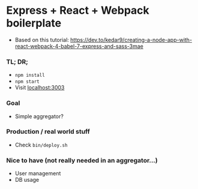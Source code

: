 # Express + React + Webpack boilerplate

- Based on this tutorial: https://dev.to/kedar9/creating-a-node-app-with-react-webpack-4-babel-7-express-and-sass-3mae

### TL; DR;

- `npm install`
- `npm start`
- Visit [localhost:3003](http://localhost:3003)

### Goal

- Simple aggregator?

### Production / real world stuff

- Check `bin/deploy.sh`

### Nice to have (not really needed in an aggregator...)

- User management
- DB usage
